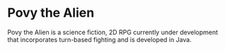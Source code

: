 # Povy the Alien
Povy the Alien is a science fiction, 2D RPG currently under development that incorporates turn-based fighting and is developed in Java. 


